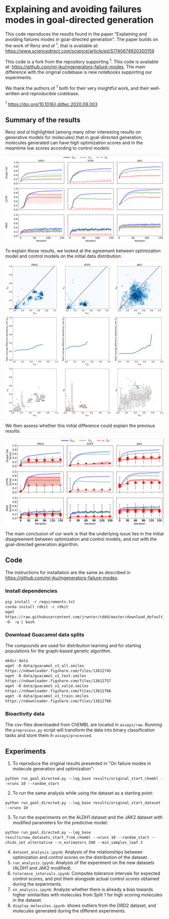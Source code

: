 # Explaining and avoiding failures modes in goal-directed generation

This code reproduces the results found in the paper "Explaining and avoiding failures modes in goal-directed generation".
The paper builds on the work of Renz *and al* <sup>1</sup>, that is available at: https://www.sciencedirect.com/science/article/pii/S1740674920300159

This code is a fork from the repository supporting <sup>1</sup>. This code is available at: https://github.com/ml-jku/mgenerators-failure-modes. The main difference with the original codebase is new notebooks supporting our experiments.

We thank the authors of <sup>1</sup> both for their very insightful work, and their well-written and reproducible codebase. 

<sup>1</sup> https://doi.org/10.1016/j.ddtec.2020.09.003 

## Summary of the results

Renz *and al* highlighted (among many other interesting results on generative models for molecules) that in goal-directed generation, molecules generated can have high optimization scores and in the meantime low scores according to control models:

![plot](readme_figures/median_scores.png)

To explain those results, we looked at the agreement between optimization model and control models on the initial data distribution:

![plot](readme_figures/dataset_analysis.PNG)

We then assess whether this initial difference could explain the previous results:

![plot](readme_figures/tolerance_intervals_data_control.PNG)

The main conclusion of our work is that the underlying issue lies in the initial disagreement between optimization and control models, and not with the goal-directed generation algorithm. 

## Code
The instructions for installation are the same as described in https://github.com/ml-jku/mgenerators-failure-modes.

### Install dependencies
```
pip install -r requirements.txt
conda install rdkit -c rdkit
wget https://raw.githubusercontent.com/jrwnter/cddd/master/download_default_model.sh -O- -q | bash
```

### Download Guacamol data splits
The compounds are used for distribution learning and for starting populations for the graph-based genetic algorithm.
```
mkdir data
wget -O data/guacamol_v1_all.smiles https://ndownloader.figshare.com/files/13612745
wget -O data/guacamol_v1_test.smiles https://ndownloader.figshare.com/files/13612757
wget -O data/guacamol_v1_valid.smiles https://ndownloader.figshare.com/files/13612766
wget -O data/guacamol_v1_train.smiles https://ndownloader.figshare.com/files/13612760
```
### Bioactivity data
The csv-files downloaded from ChEMBL are located in `assays/raw`.
Running the `preprocess.py` script will transform the data into binary classification tasks and store them in `assays/processed`.

## Experiments


1. To reproduce the original results presented in "On failure modes in molecule generation and optimization":
```
python run_goal_directed.py --log_base results/original_start_chembl --nruns 10 --random_start 
```

2. To run the same analysis while using the dataset as a starting point:
```
python run_goal_directed.py --log_base results/original_start_dataset --nruns 10
```

3. To run the experiments on the ALDH1 dataset and the JAK2 dataset with modified parameters for the predictive model:
```
python run_goal_directed.py --log_base results/new_datasets_start_from_chembl --nruns 10 --random_start --chids_set alternative --n_estimators 200 --min_samples_leaf 3
```
4. `dataset_analysis.ipynb`: Analysis of the relationships between optimization and control scores on the distribution of the dataset.
5. `run_analysis.ipynb`: Analysis of the experiment on the new datasets (ALDH1 and JAK2 modified).
5. `tolerance_intervals.ipynb`: Computes tolerance intervals for expected control scores, and plot them alongside actual control scores obtained during the experiments.
6. `nn_analysis.ipynb`: Analyze whether there is already a bias towards higher similarities with molecules from Split 1 for high scoring molecules in the dataset. 
7. `display_molecules.ipynb`: shows outliers from the DRD2 dataset, and molecules generated during the different experiments. 
